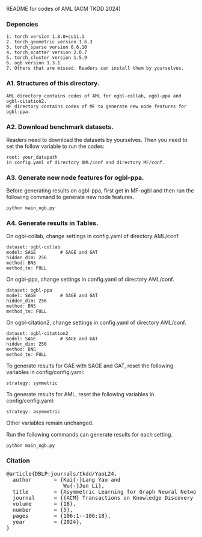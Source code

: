 README for codes of AML (ACM TKDD 2024)

### Depencies
    1. torch version 1.8.0+cu11.1
    2. torch_geometric version 1.6.3
    3. torch_sparse version 0.6.10
    4. torch_scatter version 2.0.7
    5. torch_cluster version 1.5.9
    6. ogb version 1.3.1
    7. Others that are missed. Readers can install them by yourselves.


### A1. Structures of this directory.
    AML directory contains codes of AML for ogbl-collab, ogbl-ppa and ogbl-citation2.
    MF directory contains codes of MF to generate new node features for ogbl-ppa.


### A2. Download benchmark datasets.
Readers need to download the datasets by yourselves. Then you need to set the follow variable to run the codes:
            
    root: your_datapath
    in config.yaml of directory AML/conf and directory MF/conf.

### A3. Generate new node features for ogbl-ppa.
Before generating results on ogbl-ppa, first get in MF-ogbl and then run the following command to generate new node features.
		
    python main_ogb.py

### A4. Generate results in Tables.
On ogbl-collab, change settings in config.yaml of directory AML/conf.
		
    dataset: ogbl-collab
    model: SAGE			# SAGE and GAT
    hidden_dim: 256
    method: BNS
    method_te: FULL
		

On ogbl-ppa, change settings in config.yaml of directory AML/conf.

    dataset: ogbl-ppa
    model: SAGE			# SAGE and GAT
    hidden_dim: 256
    method: BNS
    method_te: FULL

On ogbl-citation2, change settings in config.yaml of directory AML/conf.

    dataset: ogbl-citation2
    model: SAGE			# SAGE and GAT
    hidden_dim: 256
    method: BNS
    method_te: FULL
 
To generate results for GAE with SAGE and GAT, reset the following variables in config/config.yaml:

    strategy: symmetric

To generate results for AML, reset the following variables in config/config.yaml:
    	
    strategy: asymmetric

Other variables remain unchanged.

Run the following commands can generate results for each setting.
    	
    python main_ogb.py

  
### Citation
<pre>
@article{DBLP:journals/tkdd/YaoL24,
  author       = {Kai{-}Lang Yao and
                  Wu{-}Jun Li},
  title        = {Asymmetric Learning for Graph Neural Network based Link Prediction},
  journal      = {{ACM} Transactions on Knowledge Discovery from Data},
  volume       = {18},
  number       = {5},
  pages        = {106:1--106:18},
  year         = {2024},
}
</pre>
